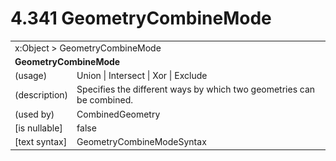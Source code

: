 <html dir="LTR" xmlns:mshelp="http://msdn.microsoft.com/mshelp" xmlns:ddue="http://ddue.schemas.microsoft.com/authoring/2003/5" xmlns:xlink="http://www.w3.org/1999/xlink" xmlns:tool="http://www.microsoft.com/tooltip">

<body>
 <input type="hidden" id="userDataCache" class="userDataStyle">
 <input type="hidden" id="hiddenScrollOffset">
 <img id="dropDownImage" style="display:none; height:0; width:0;" src="../local/drpdown.gif">
 <img id="dropDownHoverImage" style="display:none; height:0; width:0;" src="../local/drpdown_orange.gif">
 <img id="collapseImage" style="display:none; height:0; width:0;" src="../local/collapse.gif">
 <img id="expandImage" style="display:none; height:0; width:0;" src="../local/exp.gif">
 <img id="collapseAllImage" style="display:none; height:0; width:0;" src="../local/collall.gif">
 <img id="expandAllImage" style="display:none; height:0; width:0;" src="../local/expall.gif">
 <img id="copyImage" style="display:none; height:0; width:0;" src="../local/copycode.gif">
 <img id="copyHoverImage" style="display:none; height:0; width:0;" src="../local/copycodeHighlight.gif">
 <div id="header"><h1 class="heading">4.341 GeometryCombineMode</h1></div>

 <div id="mainSection">
 <div id="mainBody">
 <div id="allHistory" class="saveHistory" onsave="saveAll()" onload="loadAll()"></div>
 <p xmlns:wsd="http://wsdev.schemas.microsoft.com/authoring/2008/2" xmlns:msxsl="urn:schemas-microsoft-com:xslt" xmlns:script="urn:script" xmlns:build="urn:build">
 </p>
 <div id="sectionSection0" class="section" name="collapseableSection">
 <content xmlns="http://ddue.schemas.microsoft.com/authoring/2003/5" xmlns:wsd="http://wsdev.schemas.microsoft.com/authoring/2008/2" xmlns:msxsl="urn:schemas-microsoft-com:xslt" xmlns:script="urn:script" xmlns:build="urn:build">
 </content>
 </div>
 <div id="sectionSection1" class="section" name="collapseableSection">
 <content xmlns="http://ddue.schemas.microsoft.com/authoring/2003/5" xmlns:wsd="http://wsdev.schemas.microsoft.com/authoring/2008/2" xmlns:msxsl="urn:schemas-microsoft-com:xslt" xmlns:script="urn:script" xmlns:build="urn:build">
 <table class="ProtocolAuthoredTable" xmlns="">
 <tr><td colspan="2">
<mshelp:link keywords="86913f34-aa06-4c94-9f09-83936a822fd8" tabindex="0">x:Object</mshelp:link> &gt; <mshelp:link keywords="d297b3e8-54cd-4755-bce6-981b79393031" tabindex="0">GeometryCombineMode</mshelp:link> </td>
 </tr>
 <tr><td colspan="2">
 <b>
GeometryCombineMode </b>
 </td>
 </tr>
 <tr><td><div class="indent0">(usage)</div></td>
 <td><mshelp:link keywords="32490433-9014-48fb-aa19-098af5919f7c" tabindex="0">Union</mshelp:link> | <mshelp:link keywords="32490433-9014-48fb-aa19-098af5919f7c" tabindex="0">Intersect</mshelp:link> | <mshelp:link keywords="32490433-9014-48fb-aa19-098af5919f7c" tabindex="0">Xor</mshelp:link> | <mshelp:link keywords="32490433-9014-48fb-aa19-098af5919f7c" tabindex="0">Exclude</mshelp:link> </td>
 </tr>
 <tr><td><div class="indent0">(description)</div></td>
 <td>Specifies the different ways by which two geometries can be combined. </td>
 </tr>
 <tr><td><div class="indent0">(used by)</div></td>
 <td><mshelp:link keywords="21fdb587-4d04-4e14-9c4a-ac2742aa455c" tabindex="0">CombinedGeometry</mshelp:link> </td>
 </tr>
 <tr><td><div class="indent0">[is nullable]</div></td>
 <td>false </td>
 </tr>
 <tr><td><div class="indent0">[text syntax]</div></td>
 <td><mshelp:link keywords="32490433-9014-48fb-aa19-098af5919f7c" tabindex="0">GeometryCombineModeSyntax</mshelp:link> </td>
 </tr>
</table>
 </content>
 </div>
 <!--[if gte IE 5]>
 <tool:tip element="languageFilterToolTip" avoidmouse="false"/>
 <![endif]-->
 </div>
 <a name="feedback"></a><span></span>
 </div>
</body></html>
